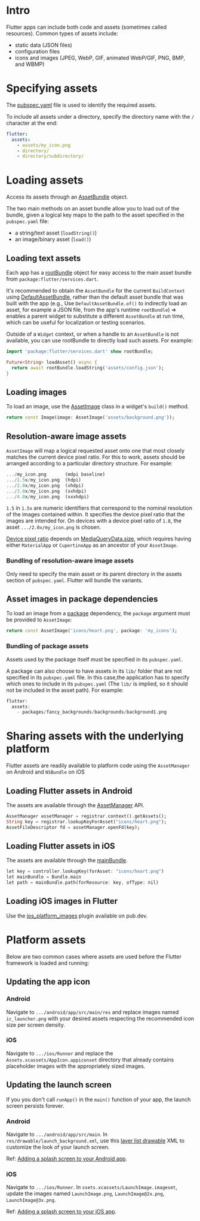 # Intro

Flutter apps can include both code and assets (sometimes called resources). Common types of assets include:
- static data (JSON files)
- configuration files
- icons and images (JPEG, WebP, GIF, animated WebP/GIF, PNG, BMP, and WBMP)

# Specifying assets

The [pubspec.yaml](https://dart.dev/tools/pub/pubspec) file is used to identify the required assets.

To include all assets under a directory, specify the directory name with the `/` character at the end:

```yaml
flutter:
  assets:
  	- assets/my_icon.png
    - directory/
    - directory/subdirectory/
```

# Loading assets

Access its assets through an [AssetBundle](https://api.flutter.dev/flutter/services/AssetBundle-class.html) object.

The two main methods on an asset bundle allow you to load out of the bundle, given a logical key maps to the path to the asset specified in the `pubspec.yaml` file:
- a string/text asset (`loadString()`)
- an image/binary asset (`load()`)

## Loading text assets

Each app has a [rootBundle](https://api.flutter.dev/flutter/services/rootBundle.html) object for easy access to the main asset bundle from `package:flutter/services.dart`.

It's recommended to obtain the `AssetBundle` for the current `BuildContext` using [DefaultAssetBundle](https://api.flutter.dev/flutter/widgets/DefaultAssetBundle-class.html), rather than the default asset bundle that was built with the app (e.g., Use `DefaultAssetBundle.of()` to indirectly load an asset, for example a JSON file, from the app's runtime `rootBundle`) => enables a parent widget to substitute a different `AssetBundle` at run time, which can be useful for localization or testing scenarios.

Outside of a `Widget` context, or when a handle to an `AssetBundle` is not available, you can use rootBundle to directly load such assets. For example:

```dart
import 'package:flutter/services.dart' show rootBundle;

Future<String> loadAsset() async {
  return await rootBundle.loadString('assets/config.json');
}
```

## Loading images

To load an image, use the [AssetImage](https://api.flutter.dev/flutter/painting/AssetImage-class.html) class in a widget's `build()` method.

```dart
return const Image(image: AssetImage('assets/background.png'));
```

## Resolution-aware image assets

`AssetImage` will map a logical requested asset onto one that most closely matches the current device pixel ratio. For this to work, assets should be arranged according to a particular directory structure. For example:

```dart
.../my_icon.png       (mdpi baseline)
.../1.5x/my_icon.png  (hdpi)
.../2.0x/my_icon.png  (xhdpi)
.../3.0x/my_icon.png  (xxhdpi)
.../4.0x/my_icon.png  (xxxhdpi)
```

`1.5` in `1.5x` are numeric identifiers that correspond to the nominal resolution of the images contained within. It specifies the device pixel ratio that the images are intended for. On devices with a device pixel ratio of `1.8`, the asset `.../2.0x/my_icon.png` is chosen.

[Device pixel ratio](https://api.flutter.dev/flutter/dart-ui/FlutterView/devicePixelRatio.html) depends on [MediaQueryData.size](https://api.flutter.dev/flutter/widgets/MediaQueryData/size.html), which requires having either `MaterialApp` or `CupertinoApp` as an ancestor of your `AssetImage`.

### Bundling of resolution-aware image assets

Only need to specify the main asset or its parent directory in the assets section of `pubspec.yaml`. Flutter will bundle the variants.

## Asset images in package dependencies

To load an image from a [package](https://docs.flutter.dev/packages-and-plugins/using-packages) dependency, the `package` argument must be provided to `AssetImage`:

```dart
return const AssetImage('icons/heart.png', package: 'my_icons');
```

### Bundling of package assets

Assets used by the package itself must be specified in its `pubspec.yaml`.

A package can also choose to have assets in its `lib/` folder that are not specified in its `pubspec.yaml` file. In this case,the application has to specify which ones to include in its `pubspec.yaml` (The `lib/` is implied, so it should not be included in the asset path). For example:

```dart
flutter:
  assets:
    - packages/fancy_backgrounds/backgrounds/background1.png
```

# Sharing assets with the underlying platform

Flutter assets are readily available to platform code using the `AssetManager` on Android and `NSBundle` on iOS

## Loading Flutter assets in Android

The assets are available through the [AssetManager](https://developer.android.com/reference/android/content/res/AssetManager) API. 

```dart
AssetManager assetManager = registrar.context().getAssets();
String key = registrar.lookupKeyForAsset("icons/heart.png");
AssetFileDescriptor fd = assetManager.openFd(key);
```

## Loading Flutter assets in iOS

The assets are available through the [mainBundle](https://developer.apple.com/documentation/foundation/nsbundle/1410786-mainbundle).

```dart
let key = controller.lookupKey(forAsset: "icons/heart.png")
let mainBundle = Bundle.main
let path = mainBundle.path(forResource: key, ofType: nil)
```

## Loading iOS images in Flutter

Use the [ios_platform_images](https://pub.dev/packages/ios_platform_images) plugin available on pub.dev.

# Platform assets

Below are two common cases where assets are used before the Flutter framework is loaded and running:

## Updating the app icon

### Android

Navigate to `.../android/app/src/main/res` and replace images named `ic_launcher.png` with your desired assets respecting the recommended icon size per screen density.

### iOS

Navigate to `.../ios/Runner` and replace the `Assets.xcassets/AppIcon.appiconset` directory that already contains placeholder images with the appropriately sized images.

## Updating the launch screen

If you you don't call `runApp()` in the `main()` function of your app, the launch screen persists forever.

### Android

Navigate to `.../android/app/src/main`. In `res/drawable/launch_background.xml`, use this [layer list drawable](https://developer.android.com/guide/topics/resources/drawable-resource#LayerList) XML to customize the look of your launch screen.

Ref: [Adding a splash screen to your Android app](https://docs.flutter.dev/platform-integration/android/splash-screen).

### iOS

Navigate to `.../ios/Runner`. In `ssets.xcassets/LaunchImage.imageset`, update the images named `LaunchImage.png`, `LaunchImage@2x.png`, `LaunchImage@3x.png`.

Ref: [Adding a splash screen to your iOS app](https://docs.flutter.dev/platform-integration/ios/splash-screen).
